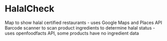 # HalalCheck

Map to show halal certified restaurants - uses Google Maps and Places API
Barcode scanner to scan product ingredients to determine halal status - uses openfoodfacts API, some products have no ingredient data
